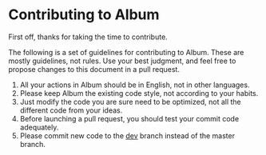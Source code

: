 # Contributing to Album
First off, thanks for taking the time to contribute.  

The following is a set of guidelines for contributing to Album. These are mostly guidelines, not rules. Use your best judgment, and feel free to propose changes to this document in a pull request.

1. All your actions in Album should be in English, not in other languages.
2. Please keep Album the existing code style, not according to your habits.
3. Just modify the code you are sure need to be optimized, not all the different code from your ideas.
4. Before launching a pull request, you should test your commit code adequately.
5. Please commit new code to the [dev](https://github.com/yanzhenjie/Album/tree/dev) branch instead of the master branch.